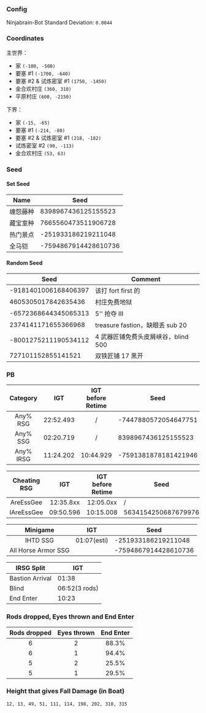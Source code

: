 ### Config

Ninjabrain-Bot Standard Deviation: `0.0044`

### Coordinates

主世界：

- 家 `(-100, -500)`
- 要塞 \#1 `(-1700, -640)`
- 要塞 \#2 & 试炼密室 \#1 `(1750, -1450)`
- 金合欢村庄 `(360, 310)`
- 平原村庄 `(600, -2150)`

下界：

- 家 `(-15, -65)`
- 要塞 \#1 `(-214, -80)`
- 要塞 \#2 & 试炼密室 \#1 `(218, -182)`
- 试炼密室 \#2 `(90, -113)`
- 金合欢村庄 `(53, 63)`

### Seed

#### Set Seed

| Name | Seed                 |
| ---- | -------------------- |
| 缠怨藤种 | 8398967436125155523  |
| 藏宝室种 | 7665560473511906728  |
| 热门景点 | -251933186219211048  |
| 全马铠  | -7594867914428610736 |

#### Random Seed

| Seed                 | Comment                     |
| -------------------- | --------------------------- |
| -9181401006168406397 | 该打 fort first 的             |
| 4605305017842635436  | 村庄免费地狱                      |
| -6572368644345065313 | 5'' 抢夺 Ⅲ                    |
| 2374141171655366968  | treasure fastion，缺眼丢 sub 20 |
| -8001275211190534112 | 4 武器匠铺免费头皮屑峡谷，blind 500     |
| 727101152855141521   | 双铁匠铺 17 黑开                  |

### PB

| Category  |    IGT    | IGT before Retime | Seed                 |
| :-------: | :-------: | :---------------: | -------------------- |
| Any% RSG  | 22:52.493 |         /         | -7447880572054647751 |
| Any% SSG  | 02:20.719 |         /         | 8398967436125155523  |
| Any% IRSG | 11:24.202 |     10:44.929     | -7591381878181421946 |

| Cheating RSG |    IGT    | IGT before Retime | Seed                |
| :----------: | :-------: | :---------------: | ------------------- |
|  AreEssGee   | 12:35.8xx |     12:05.0xx     | /                   |
|  IAreEssGee  | 09:50.596 |     10:15.008     | 5634154250687679976 |

|      Minigame       |     IGT     | Seed                 |
| :-----------------: | :---------: | -------------------- |
|      IHTD SSG       | 01:07(esti) | -251933186219211048  |
| All Horse Armor SSG |             | -7594867914428610736 |

| IRSG Split      | IGT           |
| --------------- | ------------- |
| Bastion Arrival | 01:38         |
| Blind           | 06:52(3 rods) |
| End Enter       | 10:23         |

### Rods dropped, Eyes thrown and End Enter

| Rods dropped | Eyes thrown | End Enter |
| :----------: | :---------: | :-------: |
|      6       |      2      |   88.3%   |
|      6       |      1      |   94.4%   |
|      5       |      2      |   25.5%   |
|      5       |      1      |   29.5%   |

### Height that gives Fall Damage (in Boat)

```text
12, 13, 49, 51, 111, 114, 198, 202, 310, 315
```